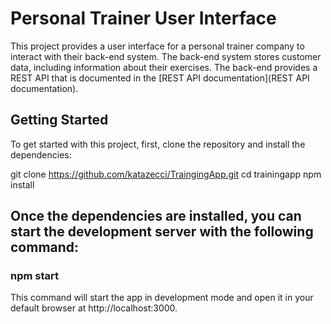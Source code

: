 # Personal Trainer User Interface

This project provides a user interface for a personal trainer company to interact with their back-end system. The back-end system stores customer data, including information about their exercises. The back-end provides a REST API that is documented in the [REST API documentation](REST API documentation).

## Getting Started
To get started with this project, first, clone the repository and install the dependencies:

git clone https://github.com/katazecci/TraingingApp.git
cd trainingapp
npm install

## Once the dependencies are installed, you can start the development server with the following command:

### npm start
This command will start the app in development mode and open it in your default browser at http://localhost:3000.
